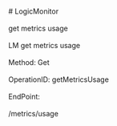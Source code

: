 <br>#     LogicMonitor</br>
<br>get metrics usage</br>
<br>LM get metrics usage</br>
<br>Method: Get</br>
<br>OperationID: getMetricsUsage</br>
<br>EndPoint:</br>
<br>/metrics/usage</br>
